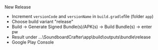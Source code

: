 New Release
- Increment `versionCode` and `versionName` in `build.gradle`file (folder `app`)
- Choose build variant "release"
- Build -> Generate Signed Bundle(s)/APK(s) -> Build Bundle(s) -> enter pw
- Result under ...\SoundboardCrafter\app\build\outputs\bundle\release
- Google Play Console